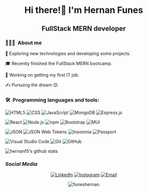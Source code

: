 <h1 align='center'>Hi there!👋 I'm Hernan Funes</h1>
<h2 align='center'> FullStack MERN developer</h2>

<h3>👨🏻‍💻&nbsp About me</h3>

🤔   Exploring new technologies and developing some projects.

🎓   Recently finished the FullStack MERN bootcamp.

💼   Working on getting my first IT job.

✍️   Pursuing the dream 😊.





<h3>🛠 &nbspProgramming languages and tools:</h3>

![HTML5](https://img.shields.io/badge/-HTML5-333333?style=flat&logo=HTML5)
![CSS](https://img.shields.io/badge/-CSS-333333?style=flat&logo=CSS3&logoColor=1572B6)
![JavaScript](https://img.shields.io/badge/-JavaScript-333333?style=flat&logo=javascript)
![MongoDB](https://img.shields.io/badge/-MongoDB-333333?style=flat&logo=mongodb)
![Express.js](https://img.shields.io/badge/-express-333333?style=flat&logo=express)

![React](https://img.shields.io/badge/-React-333333?style=flat&logo=react)
![Node.js](https://img.shields.io/badge/-Node.js-333333?style=flat&logo=node.js)
![npm](https://img.shields.io/badge/-npm-333333?style=flat&logo=npm)
![Bootstrap](https://img.shields.io/badge/-Bootstrap-333333?style=flat&logo=bootstrap&logoColor=563D7C)
![MUI](https://img.shields.io/badge/-MaterialUI-333333?style=flat&logo=mui)

![JSON](https://img.shields.io/badge/-JSON-333333?style=flat&logo=json)
![JSON Web Tokens	](https://img.shields.io/badge/-Jsonwebtokens-333333?style=flat&logo=jsonwebtokens)
![Insomnia](https://img.shields.io/badge/-Insomnia-333333?style=flat&logo=insomnia&logoColor=blueviolet)
![Passport](https://img.shields.io/badge/-Passport-333333?style=flat&logo=passport)

![Visual Studio Code](https://img.shields.io/badge/-Visual%20Studio%20Code-333333?style=flat&logo=visual-studio-code&logoColor=007ACC)
![Git](https://img.shields.io/badge/-Git-333333?style=flat&logo=git)
![GitHub](https://img.shields.io/badge/-GitHub-333333?style=flat&logo=github)

![hernanf5's github stats](https://github-readme-stats.vercel.app/api?username=hernanf5&count_private=true)


<h3 align='left'><i>Social Media</i></h3>
<p align="center">
<a href="https://www.linkedin.com/in/hernan-funes-50301421b/"><img alt="LinkedIn" src="https://img.shields.io/badge/LinkedIn-Hernan%20Funes-blue?style=flat-square&logo=linkedin"></a>
<a href="https://www.instagram.com/hernanfunesl/"><img alt="Instagram" src="https://img.shields.io/badge/Instagram-hernanfunesl-blue?style=flat-square&logo=instagram"></a>
<a href="mailto:funes.hernan.max@gmail.com"><img alt="Email" src="https://img.shields.io/badge/Email-funes.hernan.max@gmail.com-blue?style=flat-square&logo=gmail"></a>
</p>

<p align='center'> <img src="https://komarev.com/ghpvc/?username=hernanf5&label=Profile%20views&color=0e75b6&style=flat" alt="funeshernan" /> </p>
